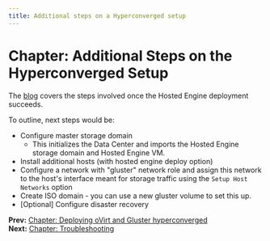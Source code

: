 ```yaml
---
title: Additional steps on a Hyperconverged setup
---
```


# Chapter: Additional Steps on the Hyperconverged Setup

The [blog](/blog/2018/02/up-and-running-with-ovirt-4-2-and-gluster-storage/) covers the steps involved once the Hosted Engine deployment succeeds.

To outline, next steps would be:

* Configure master storage domain
    * This initializes the Data Center and imports the Hosted Engine storage domain and Hosted Engine VM.
* Install additional hosts (with hosted engine deploy option)
* Configure a network with "gluster" network role and assign this network to the host's interface meant for storage traffic using the `Setup Host Networks` option
* Create ISO domain - you can use a new gluster volume to set this up.
* [Optional] Configure disaster recovery

**Prev:** [Chapter: Deploying oVirt and Gluster hyperconverged](chap-Deploying_Hyperconverged) <br/>
**Next:** [Chapter: Troubleshooting](chap-Troubleshooting)

